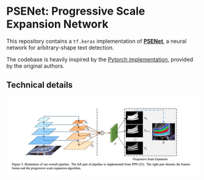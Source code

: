 # PSENet: Progressive Scale Expansion Network

This repository contains a `tf.keras` implementation of [**PSENet**](https://arxiv.org/abs/1903.12473), a neural network for arbitrary-shape text detection.

The codebase is heavily inspired by the [Pytorch implementation](https://github.com/whai362/PSENet), provided by the original authors.

## Technical details

<p align="center">
  <img src="./docs/architecture.jpg">
</p>
